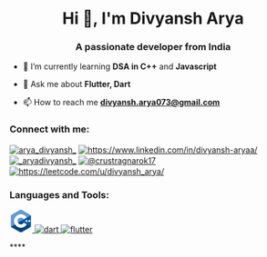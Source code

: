 <h1 align="center">Hi 👋, I'm Divyansh Arya</h1>
<h3 align="center">A passionate developer from India</h3>

- 🌱 I’m currently learning **DSA in C++** and **Javascript**

- 💬 Ask me about **Flutter, Dart**

- 📫 How to reach me **divyansh.arya073@gmail.com**

<h3 align="left">Connect with me:</h3>
<p align="left">
<a href="https://twitter.com/arya_divyansh_" target="blank"><img align="center" src="https://raw.githubusercontent.com/rahuldkjain/github-profile-readme-generator/master/src/images/icons/Social/twitter.svg" alt="arya_divyansh_" height="30" width="40" /></a>
<a href="https://www.linkedin.com/in/divyansh-aryaa/" target="blank"><img align="center" src="https://raw.githubusercontent.com/rahuldkjain/github-profile-readme-generator/master/src/images/icons/Social/linked-in-alt.svg" alt="https://www.linkedin.com/in/divyansh-aryaa/" height="30" width="40" /></a>
<a href="https://instagram.com/_aryadivyansh_" target="blank"><img align="center" src="https://raw.githubusercontent.com/rahuldkjain/github-profile-readme-generator/master/src/images/icons/Social/instagram.svg" alt="_aryadivyansh_" height="30" width="40" /></a>
<a href="https://www.hackerrank.com/crustragnarok17" target="blank"><img align="center" src="https://raw.githubusercontent.com/rahuldkjain/github-profile-readme-generator/master/src/images/icons/Social/hackerrank.svg" alt="@crustragnarok17" height="30" width="40" /></a>
<a href="https://leetcode.com/u/divyansh_arya/" target="blank"><img align="center" src="https://raw.githubusercontent.com/rahuldkjain/github-profile-readme-generator/master/src/images/icons/Social/leet-code.svg" alt="https://leetcode.com/u/divyansh_arya/" height="30" width="40" /></a>
</p>

<h3 align="left">Languages and Tools:</h3>
<p align="left"> <a href="https://www.w3schools.com/cpp/" target="_blank" rel="noreferrer"> <img src="https://raw.githubusercontent.com/devicons/devicon/master/icons/cplusplus/cplusplus-original.svg" alt="cplusplus" width="40" height="40"/> </a> <a href="https://dart.dev" target="_blank" rel="noreferrer"> <img src="https://www.vectorlogo.zone/logos/dartlang/dartlang-icon.svg" alt="dart" width="40" height="40"/> </a> <a href="https://flutter.dev" target="_blank" rel="noreferrer"> <img src="https://www.vectorlogo.zone/logos/flutterio/flutterio-icon.svg" alt="flutter" width="40" height="40"/> </a> </p>
****
